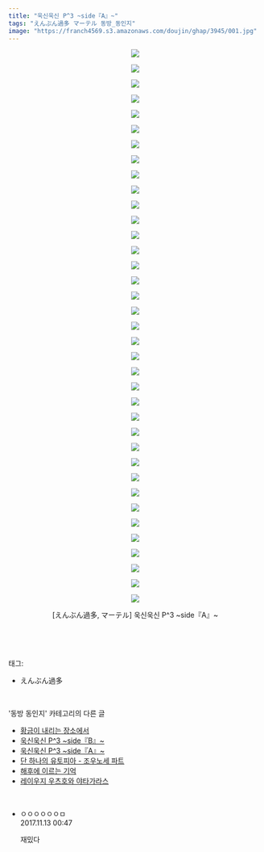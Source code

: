 ```yaml
---
title: "욱신욱신 P^3 ~side『A』~"
tags: "えんぶん過多 マーテル 동방_동인지"
image: "https://franch4569.s3.amazonaws.com/doujin/ghap/3945/001.jpg"
---
```

<div class="article">
<p style="text-align: center; clear: none; float: none;"><img src="{{ site.imgserver2 }}/ghap/3945/001.jpg"/></p>
<p style="text-align: center; clear: none; float: none;"><img src="{{ site.imgserver2 }}/ghap/3945/002.jpg"/></p>
<p style="text-align: center; clear: none; float: none;"><img src="{{ site.imgserver2 }}/ghap/3945/003.jpg"/></p>
<p style="text-align: center; clear: none; float: none;"><img src="{{ site.imgserver2 }}/ghap/3945/004.jpg"/></p>
<p style="text-align: center; clear: none; float: none;"><img src="{{ site.imgserver2 }}/ghap/3945/005.jpg"/></p>
<p style="text-align: center; clear: none; float: none;"><img src="{{ site.imgserver2 }}/ghap/3945/006.jpg"/></p>
<p style="text-align: center; clear: none; float: none;"><img src="{{ site.imgserver2 }}/ghap/3945/007.jpg"/></p>
<p style="text-align: center; clear: none; float: none;"><img src="{{ site.imgserver2 }}/ghap/3945/008.jpg"/></p>
<p style="text-align: center; clear: none; float: none;"><img src="{{ site.imgserver2 }}/ghap/3945/009.jpg"/></p>
<p style="text-align: center; clear: none; float: none;"><img src="{{ site.imgserver2 }}/ghap/3945/010.jpg"/></p>
<p style="text-align: center; clear: none; float: none;"><img src="{{ site.imgserver2 }}/ghap/3945/011.jpg"/></p>
<p style="text-align: center; clear: none; float: none;"><img src="{{ site.imgserver2 }}/ghap/3945/012.jpg"/></p>
<p style="text-align: center; clear: none; float: none;"><img src="{{ site.imgserver2 }}/ghap/3945/013.jpg"/></p>
<p style="text-align: center; clear: none; float: none;"><img src="{{ site.imgserver2 }}/ghap/3945/014.jpg"/></p>
<p style="text-align: center; clear: none; float: none;"><img src="{{ site.imgserver2 }}/ghap/3945/015.jpg"/></p>
<p style="text-align: center; clear: none; float: none;"><img src="{{ site.imgserver2 }}/ghap/3945/016.jpg"/></p>
<p style="text-align: center; clear: none; float: none;"><img src="{{ site.imgserver2 }}/ghap/3945/017.jpg"/></p>
<p style="text-align: center; clear: none; float: none;"><img src="{{ site.imgserver2 }}/ghap/3945/018.jpg"/></p>
<p style="text-align: center; clear: none; float: none;"><img src="{{ site.imgserver2 }}/ghap/3945/019.jpg"/></p>
<p style="text-align: center; clear: none; float: none;"><img src="{{ site.imgserver2 }}/ghap/3945/020.jpg"/></p>
<p style="text-align: center; clear: none; float: none;"><img src="{{ site.imgserver2 }}/ghap/3945/021.jpg"/></p>
<p style="text-align: center; clear: none; float: none;"><img src="{{ site.imgserver2 }}/ghap/3945/022.jpg"/></p>
<p style="text-align: center; clear: none; float: none;"><img src="{{ site.imgserver2 }}/ghap/3945/023.jpg"/></p>
<p style="text-align: center; clear: none; float: none;"><img src="{{ site.imgserver2 }}/ghap/3945/024.jpg"/></p>
<p style="text-align: center; clear: none; float: none;"><img src="{{ site.imgserver2 }}/ghap/3945/025.jpg"/></p>
<p style="text-align: center; clear: none; float: none;"><img src="{{ site.imgserver2 }}/ghap/3945/026.jpg"/></p>
<p style="text-align: center; clear: none; float: none;"><img src="{{ site.imgserver2 }}/ghap/3945/027.jpg"/></p>
<p style="text-align: center; clear: none; float: none;"><img src="{{ site.imgserver2 }}/ghap/3945/028.jpg"/></p>
<p style="text-align: center; clear: none; float: none;"><img src="{{ site.imgserver2 }}/ghap/3945/029.jpg"/></p>
<p style="text-align: center; clear: none; float: none;"><img src="{{ site.imgserver2 }}/ghap/3945/030.jpg"/></p>
<p style="text-align: center; clear: none; float: none;"><img src="{{ site.imgserver2 }}/ghap/3945/031.jpg"/></p>
<p style="text-align: center; clear: none; float: none;"><img src="{{ site.imgserver2 }}/ghap/3945/032.jpg"/></p>
<p style="text-align: center; clear: none; float: none;"><img src="{{ site.imgserver2 }}/ghap/3945/033.jpg"/></p>
<p style="text-align: center; clear: none; float: none;"><img src="{{ site.imgserver2 }}/ghap/3945/034.jpg"/></p>
<p style="text-align: center; clear: none; float: none;"><img src="{{ site.imgserver2 }}/ghap/3945/035.jpg"/></p>
<p style="text-align: center; clear: none; float: none;"><img src="{{ site.imgserver2 }}/ghap/3945/036.jpg"/></p>
<p style="text-align: center; clear: none; float: none;"><img src="{{ site.imgserver2 }}/ghap/3945/037.jpg"/></p>
<p style="text-align: center; clear: none; float: none;">[えんぶん過多, マーテル] 욱신욱신 P^3 ~side『A』~</p>
<p><br/></p>
</div><br/>
<div class="tagTrail">
<p>태그: </p>
<ul>
<li>えんぶん過多</li>
</ul>
</div><br/>
<div class="another">
<p>'동방 동인지' 카테고리의 다른 글</p>
<ul>
<li><a href="/ghap_3947">황금이 내리는 장소에서</a></li>
<li><a href="/ghap_3946">욱신욱신 P^3 ~side『B』~</a></li>
<li><a href="/ghap_3945">욱신욱신 P^3 ~side『A』~</a></li>
<li><a href="/ghap_3944">단 하나의 유토피아 - 조우노세 파트</a></li>
<li><a href="/ghap_3943">해후에 이르는 기억</a></li>
<li><a href="/ghap_3942">레이우지 우츠호와 야타가라스</a></li>
</ul>
</div><br/>
<div class="cb_module cb_fluid">
<div class="cb_wrt cb_profile">
<div class="comment">
<ul>
<li class="cb_thumb_off" id="comment15128127">
<div class="cb_comment_area">
<div class="cb_info_area">
<div class="cb_section">
<span class="cb_nick_name">ㅇㅇㅇㅇㅇㅇㅁ</span>
</div>
<div class="cb_section">
<span class="cb_date">2017.11.13 00:47 </span>
</div>
</div>
<div class="cb_dsc_comment">
<p class="cb_dsc">
											재밌다
										</p>
</div>
</div></li>
</ul>
</div>
</div><!-- commentList close -->
</div><br/>
